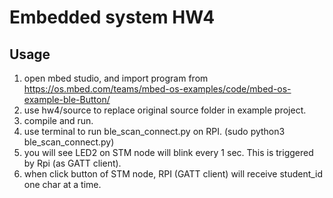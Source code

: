 # Embedded system HW4

## Usage

1. open mbed studio, and import program from https://os.mbed.com/teams/mbed-os-examples/code/mbed-os-example-ble-Button/
2. use hw4/source to replace original source folder in example project.
3. compile and run.
4. use terminal to run ble_scan_connect.py on RPI. (sudo python3 ble_scan_connect.py)
5. you will see LED2 on STM node will blink every 1 sec. This is triggered by Rpi (as GATT client).
6. when click button of STM node, RPI (GATT client) will receive student_id one char at a time.

